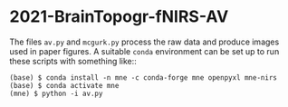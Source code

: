 # 2021-BrainTopogr-fNIRS-AV

The files ``av.py`` and ``mcgurk.py`` process the raw data and produce
images used in paper figures. A suitable ``conda`` environment can be
set up to run these scripts with something like::

```Console
(base) $ conda install -n mne -c conda-forge mne openpyxl mne-nirs
(base) $ conda activate mne
(mne) $ python -i av.py
```

